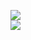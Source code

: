 [![](https://img.shields.io/badge/Made%20With-Github%20Spray-lightgrey.svg?style=for-the-badge&logo=github)](https://github.com/Annihil/github-spray#27812)  
[![](https://i.imgur.com/2DrTn0Z.gif)](https://github.com/Annihil/github-spray)